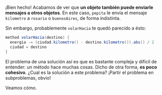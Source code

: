 ¡Bien hecho! Acabamos de ver que **un objeto también puede enviarle mensajes a otros objetos**. En este caso, `pepita` le envía el mensaje `kilometro` a `rosario` o `buenosAires`, de forma indistinta. 

Sin embargo, probablemente `volarHacia` te quedó parecido a ésto: 

```scala
method volarHacia(destino) {
  energia -= (ciudad.kilometro() - destino.kilometro()).abs() / 2
  ciudad = destino
}
```


El problema de una solución así es que es bastante compleja y difícil de entender: un método hace muchas cosas. Dicho de otra forma, **es poco cohesivo**. ¿Cual es la solución a este problema? ¡Partir el problema en subproblemas, obvio! 

Veamos cómo. 